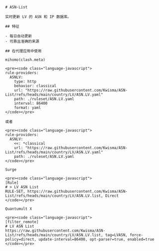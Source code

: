 
    # ASN-List
    
    实时更新 LV 的 ASN 和 IP 数据库。
    
    ## 特征
    
    - 每日自动更新
    - 可靠且准确的来源
    
    ## 在代理应用中使用
    
    mihomo(clash.meta)
   
    <pre><code class="language-javascript">
    rule-providers:
      ASNLV:
        type: http
        behavior: classical
        url: "https://raw.githubusercontent.com/Kwisma/ASN-List/refs/heads/main/country/LV/ASN.LV.yaml"
        path: ./ruleset/ASN.LV.yaml
        interval: 86400
        format: yaml
    </code></pre>

    或者

    <pre><code class="language-javascript">
    rule-providers:
      ASNLV:
        <<: *classical
        url: "https://raw.githubusercontent.com/Kwisma/ASN-List/refs/heads/main/country/LV/ASN.LV.yaml"
        path: ./ruleset/ASN.LV.yaml
    </code></pre>
    
    Surge
    
    <pre><code class="language-javascript">
    [Rule]
    # > LV ASN List
    RULE-SET, https://raw.githubusercontent.com/Kwisma/ASN-List/refs/heads/main/country/LV/ASN.LV.list, Direct
    </code></pre>
    
    Quantumult X
    
    <pre><code class="language-javascript">
    [filter_remote]
    # LV ASN List
    https://raw.githubusercontent.com/Kwisma/ASN-List/refs/heads/main/country/LV/ASN.LV.list, tag=LVASN, force-policy=direct, update-interval=86400, opt-parser=true, enabled=true
    </code></pre>
    